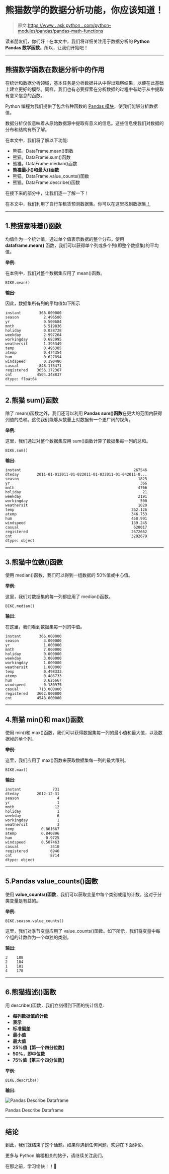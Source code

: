 # 熊猫数学的数据分析功能，你应该知道！

> 原文:[https://www . ask python . com/python-modules/pandas/pandas-math-functions](https://www.askpython.com/python-modules/pandas/pandas-math-functions)

读者朋友们，你们好！在本文中，我们将详细关注用于数据分析的 **Python Pandas 数学函数**。所以，让我们开始吧！

* * *

## 熊猫数学函数在数据分析中的作用

在统计和数据分析领域，基本任务是分析数据并从中得出观察结果，以便在此基础上建立更好的模型。同样，我们也有必要探索在分析数据的过程中有助于从中提取有意义信息的函数。

Python 编程为我们提供了包含各种函数的 [Pandas 模块](https://www.askpython.com/python-modules/pandas/python-pandas-module-tutorial)，使我们能够分析数据值。

数据分析仅仅意味着从原始数据源中提取有意义的信息。这些信息使我们对数据的分布和结构有所了解。

在本文中，我们将了解以下功能:

*   熊猫。DataFrame.mean()函数
*   熊猫。DataFrame.sum()函数
*   熊猫。DataFrame.median()函数
*   **熊猫最小()和最大()函数**
*   熊猫。DataFrame.value_counts()函数
*   熊猫。DataFrame.describe()函数

在接下来的部分中，让我们逐一了解一下！

在本文中，我们利用了自行车租赁预测数据集。你可以在这里找到数据集[！](https://github.com/Safa1615/BIKE-RENTAL-COUNT/blob/master/day.csv)

* * *

## 1.熊猫意味着()函数

均值作为一个统计值，通过单个值表示数据的整个分布。使用 **dataframe.mean()** 函数，我们可以获得单个列或多个列(即整个数据集)的平均值。

**举例:**

在本例中，我们对整个数据集应用了 mean()函数。

```
BIKE.mean()

```

**输出:**

因此，数据集所有列的平均值如下所示

```
instant        366.000000
season           2.496580
yr               0.500684
mnth             6.519836
holiday          0.028728
weekday          2.997264
workingday       0.683995
weathersit       1.395349
temp             0.495385
atemp            0.474354
hum              0.627894
windspeed        0.190486
casual         848.176471
registered    3656.172367
cnt           4504.348837
dtype: float64

```

* * *

## 2.熊猫 sum()函数

除了 mean()函数之外，我们还可以利用 **Pandas sum()函数**在更大的范围内获得列值的总和。这使我们能够从数量上对数据有一个更广阔的视角。

**举例:**

这里，我们通过对整个数据集应用 sum()函数计算了数据集每一列的总和。

```
BIKE.sum()

```

**输出:**

```
instant                                                  267546
dteday        2011-01-012011-01-022011-01-032011-01-042011-0...
season                                                     1825
yr                                                          366
mnth                                                       4766
holiday                                                      21
weekday                                                    2191
workingday                                                  500
weathersit                                                 1020
temp                                                    362.126
atemp                                                   346.753
hum                                                     458.991
windspeed                                               139.245
casual                                                   620017
registered                                              2672662
cnt                                                     3292679
dtype: object

```

* * *

## 3.熊猫中位数()函数

使用 median()函数，我们可以得到一组数据的 50%值或中心值。

**举例:**

这里，我们对数据集的每一列都应用了 median()函数。

```
BIKE.median()

```

**输出:**

在这里，我们看到数据集每一列的中值。

```
instant        366.000000
season           3.000000
yr               1.000000
mnth             7.000000
holiday          0.000000
weekday          3.000000
workingday       1.000000
weathersit       1.000000
temp             0.498333
atemp            0.486733
hum              0.626667
windspeed        0.180975
casual         713.000000
registered    3662.000000
cnt           4548.000000

```

* * *

## 4.熊猫 min()和 max()函数

使用 min()和 max()函数，我们可以获得数据集每一列的最小值和最大值，以及数据帧的单个列。

**举例:**

这里，我们应用了 max()函数来获取数据集每一列的最大限制。

```
BIKE.max()

```

**输出:**

```
instant              731
dteday        2012-12-31
season                 4
yr                     1
mnth                  12
holiday                1
weekday                6
workingday             1
weathersit             3
temp            0.861667
atemp           0.840896
hum               0.9725
windspeed       0.507463
casual              3410
registered          6946
cnt                 8714
dtype: object

```

* * *

## 5.Pandas value_counts()函数

使用 **value_counts()函数**，我们可以获取变量中每个类别或组的计数。这对于分类变量是有益的。

**举例:**

```
BIKE.season.value_counts()

```

这里，我们对季节变量应用了 value_counts()函数。如下所示，我们将变量中每个组的计数作为一个单独的类别。

**输出:**

```
3    188
2    184
1    181
4    178

```

* * *

## 6.熊猫描述()函数

用 describe()函数，我们立刻得到下面的统计信息:

*   **每列数据值的计数**
*   **表示**
*   **标准偏差**
*   **最小值**
*   **最大值**
*   **25%值【第一个四分位数】**
*   **50%，即中位数**
*   **75%值【第三个四分位数】**

**举例:**

```
BIKE.describe()

```

**输出:**

![Pandas Describe Dataframe](../Images/94845ef78388231a0be5ff569e368e51.png)

Pandas Describe Dataframe

* * *

## 结论

到此，我们就结束了这个话题。如果你遇到任何问题，欢迎在下面评论。

更多与 Python 编程相关的帖子，请继续关注我们。

在那之前，学习愉快！！🙂